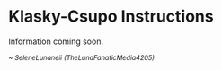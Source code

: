 # Klasky-Csupo Instructions
Information coming soon.

*<sub>~ SeleneLunaneii (TheLunaFanaticMedia4205)</sub>*
